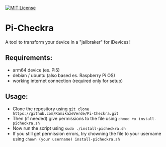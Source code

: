 [![MIT License][license-shield]][license-url]

# Pi-Checkra

A tool to transform your device in a "jailbraker" for iDevices!

## Requirements:
- arm64 device (es. Pi5)
- debian / ubuntu (also based es. Raspberry Pi OS)
- working internet connection (required only for setup)

## Usage:
- Clone the repository using `git clone https://github.com/KamikazeVerde/Pi-Checkra.git`
- Then (if needed) give permissions to the file using `chmod +x install-picheckra.sh`
- Now run the script using `sudo ./install-picheckra.sh`
- If you still get permission errors, try chowning the file to your username using `chown (your username) install-picheckra.sh`

[license-shield]: https://img.shields.io/github/license/othneildrew/Best-README-Template.svg?style=for-the-badge
[license-url]: https://github.com/KamikazeVerde/Pi-Checkra/blob/master/LICENSE.txt
